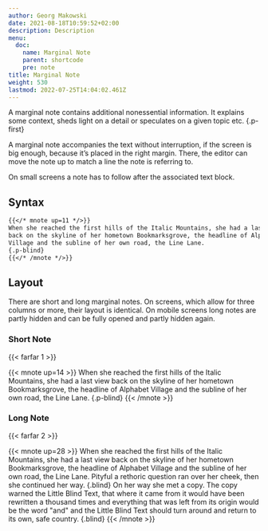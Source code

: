 ```yaml
---
author: Georg Makowski
date: 2021-08-18T10:59:52+02:00
description: Description
menu:
  doc:
    name: Marginal Note
    parent: shortcode
    pre: note
title: Marginal Note
weight: 530
lastmod: 2022-07-25T14:04:02.461Z
---
```


A marginal note contains additional nonessential information. It explains some context, sheds light on a detail or speculates on a given topic etc.
{.p-first}

A marginal note accompanies the text without interruption, if the screen is big enough, because it’s placed in the right margin. There, the editor can move the note up to match a line the note is referring to.  

On small screens a note has to follow after the associated text block.

## Syntax

```md
{{</* mnote up=11 */>}}
When she reached the first hills of the Italic Mountains, she had a last view 
back on the skyline of her hometown Bookmarksgrove, the headline of Alphabet 
Village and the subline of her own road, the Line Lane. 
{.p-blind}
{{</* /mnote */>}}
```

## Layout

There are short and long marginal notes. On screens, which allow for three columns or more, their layout is identical. On mobile screens long notes are partly hidden and can be fully opened and partly hidden again.

### Short Note

{{< farfar 1 >}}

{{< mnote up=14 >}}
When she reached the first hills of the Italic Mountains, she had a last view back on the skyline of her hometown Bookmarksgrove, the headline of Alphabet Village and the subline of her own road, the Line Lane. 
{.p-blind}
{{< /mnote >}}

### Long Note

{{< farfar 2 >}}

{{< mnote up=28 >}}
When she reached the first hills of the Italic Mountains, she had a last view back on the skyline of her hometown Bookmarksgrove, the headline of Alphabet Village and the subline of her own road, the Line Lane. Pityful a rethoric question ran over her cheek, then she continued her way.
{.blind}
On her way she met a copy. The copy warned the Little Blind Text, that where it came from it would have been rewritten a thousand times and everything that was left from its origin would be the word "and" and the Little Blind Text should turn around and return to its own, safe country.
{.blind}
{{< /mnote >}}
